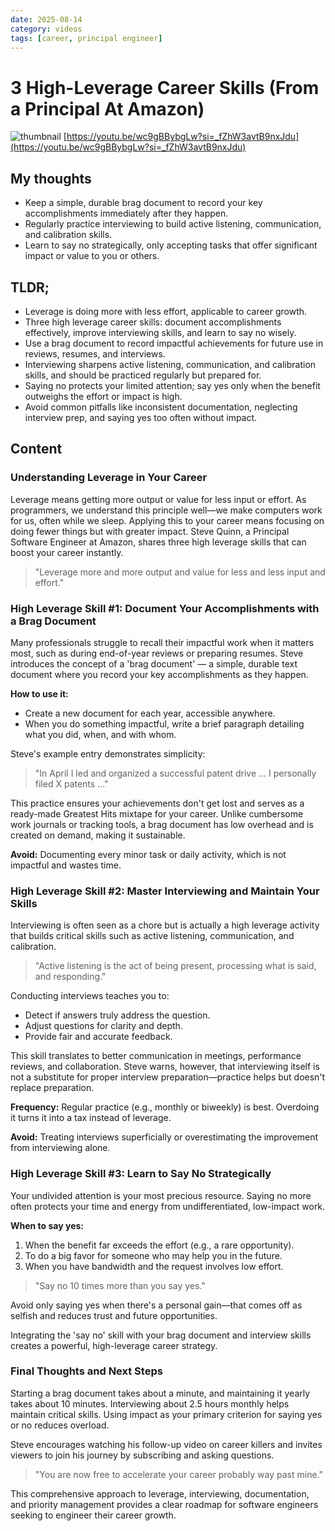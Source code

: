 ```yaml
---
date: 2025-08-14
category: videos
tags: [career, principal engineer]
---
```


# 3 High-Leverage Career Skills (From a Principal At Amazon)
![thumbnail](https://i.ytimg.com/vi/wc9gBBybgLw/maxresdefault.jpg)
[https://youtu.be/wc9gBBybgLw?si=_fZhW3avtB9nxJdu](https://youtu.be/wc9gBBybgLw?si=_fZhW3avtB9nxJdu)

## My thoughts

- Keep a simple, durable brag document to record your key accomplishments immediately after they happen.  
- Regularly practice interviewing to build active listening, communication, and calibration skills.  
- Learn to say no strategically, only accepting tasks that offer significant impact or value to you or others.

## TLDR;
- Leverage is doing more with less effort, applicable to career growth.
- Three high leverage career skills: document accomplishments effectively, improve interviewing skills, and learn to say no wisely.
- Use a brag document to record impactful achievements for future use in reviews, resumes, and interviews.
- Interviewing sharpens active listening, communication, and calibration skills, and should be practiced regularly but prepared for.
- Saying no protects your limited attention; say yes only when the benefit outweighs the effort or impact is high.
- Avoid common pitfalls like inconsistent documentation, neglecting interview prep, and saying yes too often without impact.





## Content

### Understanding Leverage in Your Career
Leverage means getting more output or value for less input or effort. As programmers, we understand this principle well—we make computers work for us, often while we sleep. Applying this to your career means focusing on doing fewer things but with greater impact. Steve Quinn, a Principal Software Engineer at Amazon, shares three high leverage skills that can boost your career instantly.

> "Leverage more and more output and value for less and less input and effort."

### High Leverage Skill #1: Document Your Accomplishments with a Brag Document
Many professionals struggle to recall their impactful work when it matters most, such as during end-of-year reviews or preparing resumes. Steve introduces the concept of a 'brag document' — a simple, durable text document where you record your key accomplishments as they happen.

**How to use it:**
- Create a new document for each year, accessible anywhere.
- When you do something impactful, write a brief paragraph detailing what you did, when, and with whom.

Steve's example entry demonstrates simplicity:

> "In April I led and organized a successful patent drive ... I personally filed X patents ..."

This practice ensures your achievements don't get lost and serves as a ready-made Greatest Hits mixtape for your career. Unlike cumbersome work journals or tracking tools, a brag document has low overhead and is created on demand, making it sustainable.

**Avoid:** Documenting every minor task or daily activity, which is not impactful and wastes time.

### High Leverage Skill #2: Master Interviewing and Maintain Your Skills
Interviewing is often seen as a chore but is actually a high leverage activity that builds critical skills such as active listening, communication, and calibration.

> "Active listening is the act of being present, processing what is said, and responding."

Conducting interviews teaches you to:
- Detect if answers truly address the question.
- Adjust questions for clarity and depth.
- Provide fair and accurate feedback.

This skill translates to better communication in meetings, performance reviews, and collaboration. Steve warns, however, that interviewing itself is not a substitute for proper interview preparation—practice helps but doesn't replace preparation.

**Frequency:** Regular practice (e.g., monthly or biweekly) is best. Overdoing it turns it into a tax instead of leverage.

**Avoid:** Treating interviews superficially or overestimating the improvement from interviewing alone.

### High Leverage Skill #3: Learn to Say No Strategically
Your undivided attention is your most precious resource. Saying no more often protects your time and energy from undifferentiated, low-impact work.

**When to say yes:**
1. When the benefit far exceeds the effort (e.g., a rare opportunity).
2. To do a big favor for someone who may help you in the future.
3. When you have bandwidth and the request involves low effort.

> "Say no 10 times more than you say yes."

Avoid only saying yes when there's a personal gain—that comes off as selfish and reduces trust and future opportunities.

Integrating the 'say no' skill with your brag document and interview skills creates a powerful, high-leverage career strategy.

### Final Thoughts and Next Steps
Starting a brag document takes about a minute, and maintaining it yearly takes about 10 minutes. Interviewing about 2.5 hours monthly helps maintain critical skills. Using impact as your primary criterion for saying yes or no reduces overload.

Steve encourages watching his follow-up video on career killers and invites viewers to join his journey by subscribing and asking questions.

> "You are now free to accelerate your career probably way past mine."

This comprehensive approach to leverage, interviewing, documentation, and priority management provides a clear roadmap for software engineers seeking to engineer their career growth.
